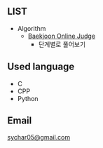 ## LIST 

- Algorithm
    - [Baekjoon Online Judge](https://www.acmicpc.net/) 
        - 단계별로 풀어보기


## Used language

- C
- CPP
- Python

## Email

[sychar05@gmail.com](https://mail.google.com/mail/u/0/?view=cm&fs=1&tf=1&source=mailto&to=sychar05@gmail.com)
